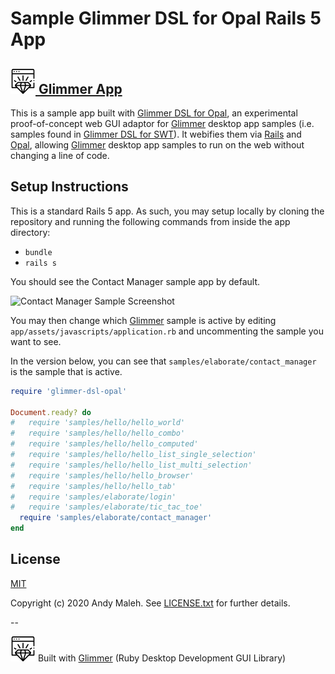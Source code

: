 # Sample Glimmer DSL for Opal Rails 5 App
## [<img src="https://raw.githubusercontent.com/AndyObtiva/glimmer/master/images/glimmer-logo-hi-res.png" height=40 /> Glimmer App](https://github.com/AndyObtiva/glimmer-dsl-opal)

This is a sample app built with [Glimmer DSL for Opal](https://github.com/AndyObtiva/glimmer-dsl-opal), an experimental proof-of-concept web GUI adaptor for [Glimmer](https://github.com/AndyObtiva/glimmer) desktop app samples (i.e. samples found in [Glimmer DSL for SWT](https://github.com/AndyObtiva/glimmer-dsl-swt)). It webifies them via [Rails](https://rubyonrails.org/) and [Opal](https://opalrb.com/), allowing [Glimmer](https://github.com/AndyObtiva/glimmer) desktop app samples to run on the web without changing a line of code.

## Setup Instructions

This is a standard Rails 5 app. As such, you may setup locally by cloning the repository and running the following commands from inside the app directory:
- `bundle`
- `rails s`

You should see the Contact Manager sample app by default.

![Contact Manager Sample Screenshot](https://github.com/AndyObtiva/glimmer-dsl-opal/raw/master/images/glimmer-dsl-opal-contact-manager.png)

You may then change which [Glimmer](https://github.com/AndyObtiva/glimmer) sample is active by editing `app/assets/javascripts/application.rb` and uncommenting the sample you want to see. 

In the version below, you can see that `samples/elaborate/contact_manager` is the sample that is active.

```ruby
require 'glimmer-dsl-opal'

Document.ready? do
#   require 'samples/hello/hello_world'
#   require 'samples/hello/hello_combo'
#   require 'samples/hello/hello_computed'
#   require 'samples/hello/hello_list_single_selection'
#   require 'samples/hello/hello_list_multi_selection'
#   require 'samples/hello/hello_browser'
#   require 'samples/hello/hello_tab'
#   require 'samples/elaborate/login'
#   require 'samples/elaborate/tic_tac_toe'
  require 'samples/elaborate/contact_manager'
end
```

## License

[MIT](https://opensource.org/licenses/MIT)

Copyright (c) 2020 Andy Maleh. See [LICENSE.txt](LICENSE.txt) for further details.

--

[<img src="https://raw.githubusercontent.com/AndyObtiva/glimmer/master/images/glimmer-logo-hi-res.png" height=40 />](https://github.com/AndyObtiva/glimmer) Built with [Glimmer](https://github.com/AndyObtiva/glimmer) (Ruby Desktop Development GUI Library)
